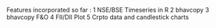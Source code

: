 Features incorporated so far :
1 NSE/BSE Timeseries in R 
2 bhavcopy
3 bhavcopy F&O
4 FII/DII Plot
5 Crpto data and candlestick charts

 
